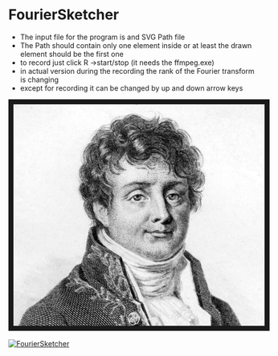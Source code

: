 # FourierSketcher

* The input file for the program is and SVG Path file
* The Path should contain only one element inside or at least the drawn element should be the first one
* to record just click R ->start/stop (it needs the ffmpeg.exe)
* in actual version during the recording the rank of the Fourier transform is changing
* except for recording it can be changed by up and down arrow keys


<img src=/img/JosephFourier.png alt="Joseph Fourier" width="500" border="10" />


[![FourierSketcher](http://img.youtube.com/vi/uAiydEJMLdY/0.jpg)](http://www.youtube.com/watch?v=uAiydEJMLdY "FourierSketcher")